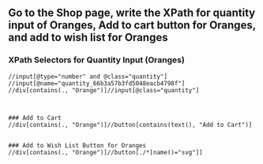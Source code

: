 ## Go to the Shop page, write the XPath for quantity input of Oranges, Add to cart button for Oranges, and add to wish list for Oranges


### XPath Selectors for Quantity Input (Oranges)

```xpath
//input[@type="number" and @class="quantity"]
//input[@name="quantity_66b3a57b3fd5048eacb4798f"]
//div[contains(., "Orange")]//input[@class="quantity"]



### Add to Cart
//div[contains(., "Orange")]//button[contains(text(), "Add to Cart")]


### Add to Wish List Button for Oranges
//div[contains(., "Orange")]//button[./*[name()="svg"]]
